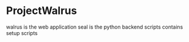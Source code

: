 # ProjectWalrus

walrus is the web application
seal is the python backend
scripts contains setup scripts

